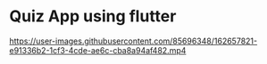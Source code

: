 # Quiz App using flutter 




https://user-images.githubusercontent.com/85696348/162657821-e91336b2-1cf3-4cde-ae6c-cba8a94af482.mp4

